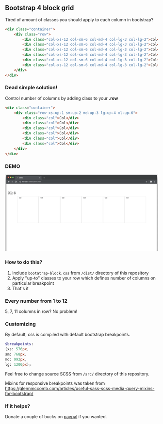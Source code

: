## Bootstrap 4 block grid

Tired of amount of classes you should apply to each column in bootstrap?

```html
<div class="container">
    <div class="row">
        <div class="col-xs-12 col-sm-6 col-md-4 col-lg-3 col-lg-2">Col</div>
        <div class="col-xs-12 col-sm-6 col-md-4 col-lg-3 col-lg-2">Col</div>
        <div class="col-xs-12 col-sm-6 col-md-4 col-lg-3 col-lg-2">Col</div>
        <div class="col-xs-12 col-sm-6 col-md-4 col-lg-3 col-lg-2">Col</div>
        <div class="col-xs-12 col-sm-6 col-md-4 col-lg-3 col-lg-2">Col</div>
        <div class="col-xs-12 col-sm-6 col-md-4 col-lg-3 col-lg-2">Col</div>
    </div>
</div>
```

### Dead simple solution!

Control number of columns by adding class to your **.row**

```html
<div class="container">
    <div class="row xs-up-1 sm-up-2 md-up-3 lg-up-4 xl-up-6">
        <div class="col">Col</div>
        <div class="col">Col</div>
        <div class="col">Col</div>
        <div class="col">Col</div>
        <div class="col">Col</div>
        <div class="col">Col</div>
    </div>
</div>
```
### DEMO
![](demo.gif)

### How to do this?

1. Include ```bootatrap-block.css``` from ```/dist/``` directory of this repository
2. Apply "up-to" classes to your row which defines number of columns on particular breakpoint
3. That's it

### Every number from 1 to 12

5, 7, 11 columns in row? No problem!

### Customizing

By default, css is compiled with default bootstrap breakpoints.

```sass
$breakpoints:
(xs: 576px,
sm: 768px,
md: 992px,
lg: 1200px);
```

Feel free to change source SCSS from ```/src/``` directory of this repository.

Mixins for responsive breakpoints was taken from https://glennmccomb.com/articles/useful-sass-scss-media-query-mixins-for-bootstrap/

### If it helps?

Donate a couple of bucks on [paypal](https://www.paypal.me/sashabeep) if you wanted.
